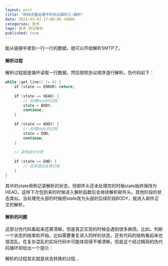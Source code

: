 ```yaml
---
layout: post
title: "网络流量处理中的协议解析三:解析"
date: 2024-03-03 17:00:00 +0800
categories: 技术
tags: 技术 协议解析
published: true
---
```


能从链接中拿到一行一行的数据，就可以开始解析SMTP了。

#### 解析过程

解析过程就是循环读取一行数据，然后按照协议顺序逐行解析。伪代码如下：
```c
while (get_line() != 0) {
    if (state == ERROR) return;
	
    if (state == HEAD) {	
        // 处理head的过程
        state = BODY;
        continue;
    }
	
    if (state == BODY) {	
        // 处理body的过程
        state = END;
        continue;		
    }
	 
    // 其他部分处理
	
    if (state == END) {	
        // 结束退出处理过程
    }
}
```
其中的state用例记录解析的状态，但邮件头还未处理完的时候state始终保持为HEAD。这样下次包到来的时候进入解析函数后会继续解析邮件头。其他阶段的状态类似。当处理完头部的时候把state改为头部的后续阶段BODY，就进入邮件正文的解析。

#### 解析的问题

这部分伪代码看起来还算清晰。但是真正实现的时候会遇到很多麻烦。比如，判断一个状态的结束和开始，比如需要重复进入同样的状态。还有代码的结构看起来也很混乱。在复杂混乱的实际代码中可能体现得不够清晰，但是这个经过精简的伪代码循环却给出一个提示：

解析的过程其实就是状态转换的过程...
